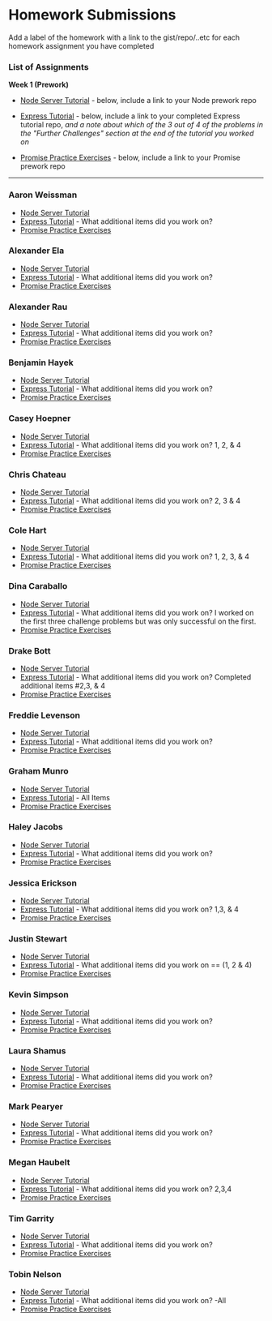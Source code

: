 # Homework Submissions

Add a label of the homework with a link to the gist/repo/..etc for each homework assignment you have completed

### List of Assignments

**Week 1 (Prework)**

* [Node Server Tutorial](http://frontend.turing.io/lessons/module-4/node-prework.html) - below, include a link to your Node prework repo

* [Express Tutorial](https://medium.com/@jaeger.rob/introduction-to-nodes-express-js-db5617047150) - below, include a link to your completed Express tutorial repo, *and a note about which of the 3 out of 4 of the problems in the "Further Challenges" section at the end of the tutorial you worked on*

* [Promise Practice Exercises](https://gist.github.com/robbiejaeger/dc8f55c1f9462741090862f736b82cab) - below, include a link to your Promise prework repo

---

### Aaron Weissman

* [Node Server Tutorial](https://github.com/aweissman11/node-server-tutorial)
* [Express Tutorial](https://github.com/aweissman11/express-tutorial) - What additional items did you work on?
* [Promise Practice Exercises](https://repl.it/@aweissman11/mod4PromisePrework)

### Alexander Ela

* [Node Server Tutorial]()
* [Express Tutorial]() - What additional items did you work on?
* [Promise Practice Exercises]()

### Alexander Rau

* [Node Server Tutorial]()
* [Express Tutorial]() - What additional items did you work on?
* [Promise Practice Exercises]()

### Benjamin Hayek

* [Node Server Tutorial]()
* [Express Tutorial]() - What additional items did you work on?
* [Promise Practice Exercises]()

### Casey Hoepner

* [Node Server Tutorial](https://github.com/caseyhoepner/node.js-intro)
* [Express Tutorial](https://github.com/caseyhoepner/express-intro) - What additional items did you work on? 1, 2, & 4
* [Promise Practice Exercises](https://github.com/caseyhoepner/promises-intro)

### Chris Chateau

* [Node Server Tutorial](https://github.com/christopherchateau/Node-Server-Tutorial)
* [Express Tutorial](https://github.com/christopherchateau/Express-Tutorial) - What additional items did you work on? 2, 3 & 4
* [Promise Practice Exercises](https://github.com/christopherchateau/Promise-Practice-Exercises/)

### Cole Hart

* [Node Server Tutorial](https://github.com/colehart/messages)
* [Express Tutorial](https://github.com/colehart/express-intro) - What additional items did you work on? 1, 2, 3, & 4
* [Promise Practice Exercises](https://github.com/colehart/promise-pledges-prework)

### Dina Caraballo

* [Node Server Tutorial](https://github.com/djcaraballo/Mod4Prework/tree/master/messages)
* [Express Tutorial](https://github.com/djcaraballo/Mod4Prework/tree/master/ExpressTutorial) - What additional items did you work on?
I worked on the first three challenge problems but was only successful on the first.
* [Promise Practice Exercises](https://github.com/djcaraballo/Mod4Prework/tree/master/PromisePractice)

### Drake Bott

* [Node Server Tutorial](https://github.com/bottd/Prework-node-intro)
* [Express Tutorial](https://github.com/bottd/prework-express-intro) - What additional items did you work on? Completed additional items #2,3, & 4 
* [Promise Practice Exercises](https://repl.it/@bottd/Promise-Practice)

### Freddie Levenson

* [Node Server Tutorial]()
* [Express Tutorial]() - What additional items did you work on?
* [Promise Practice Exercises]()

### Graham Munro

* [Node Server Tutorial](https://github.com/gmasterofnone/basicNode)
* [Express Tutorial](https://github.com/gmasterofnone/basicExpress) - All Items
* [Promise Practice Exercises](https://repl.it/@gmasterofnone/Mod4-Promises-Practice)

### Haley Jacobs

* [Node Server Tutorial]()
* [Express Tutorial](https://github.com/hljacobs5/prework-express) - What additional items did you work on?
* [Promise Practice Exercises]()

### Jessica Erickson

* [Node Server Tutorial](https://github.com/Jessica-Erickson/node-prework)
* [Express Tutorial](https://github.com/Jessica-Erickson/express-prework) - What additional items did you work on? 1,3, & 4
* [Promise Practice Exercises](https://github.com/Jessica-Erickson/promises-prework)

### Justin Stewart

* [Node Server Tutorial](https://github.com/Jstewart3313/prework)
* [Express Tutorial](https://github.com/Jstewart3313/prework) - What additional items did you work on == (1, 2 & 4)
* [Promise Practice Exercises](https://repl.it/@JustinS2/Promises)

### Kevin Simpson

* [Node Server Tutorial]()
* [Express Tutorial]() - What additional items did you work on?
* [Promise Practice Exercises]()

### Laura Shamus

* [Node Server Tutorial]()
* [Express Tutorial]() - What additional items did you work on?
* [Promise Practice Exercises]()

### Mark Pearyer

* [Node Server Tutorial]()
* [Express Tutorial]() - What additional items did you work on?
* [Promise Practice Exercises]()

### Megan Haubelt

* [Node Server Tutorial](https://github.com/Haub/node-prework)
* [Express Tutorial](https://github.com/Haub/express-prework) - What additional items did you work on? 2,3,4
* [Promise Practice Exercises](https://gist.github.com/Haub/a9933c6a178fecad099b865ee50a461d)

### Tim Garrity

* [Node Server Tutorial](https://github.com/Salamandastron1/nodePreWork.git)
* [Express Tutorial]() - What additional items did you work on?
* [Promise Practice Exercises]()

### Tobin Nelson

* [Node Server Tutorial](https://github.com/Tobin-jn/node-prework)
* [Express Tutorial](https://github.com/Tobin-jn/prework-express) - What additional items did you work on? -All
* [Promise Practice Exercises](https://gist.github.com/Tobin-jn/244f34cdd60f1fee9952bdfc22a45ba7)
